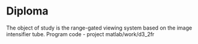 # Diploma
The object of study is the range-gated viewing system based on the image intensifier tube. Program code - project matlab/work/d3_2fr
